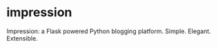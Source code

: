 impression
==========

Impression: a Flask powered Python blogging platform. Simple. Elegant. Extensible.
